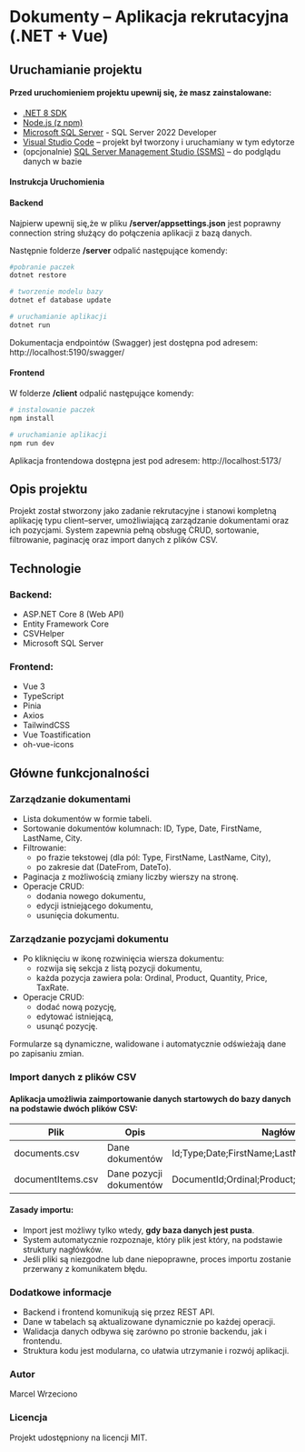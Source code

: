 # Dokumenty – Aplikacja rekrutacyjna (.NET + Vue)

## Uruchamianie projektu

#### Przed uruchomieniem projektu upewnij się, że masz zainstalowane:

- [.NET 8 SDK](https://dotnet.microsoft.com/en-us/download/dotnet/8.0)
- [Node.js (z npm)](https://nodejs.org/en/download)
- [Microsoft SQL Server](https://www.microsoft.com/pl-pl/sql-server/sql-server-downloads) - SQL Server 2022 Developer
- [Visual Studio Code](https://code.visualstudio.com/) – projekt był tworzony i uruchamiany w tym edytorze
- (opcjonalnie) [SQL Server Management Studio (SSMS)](https://learn.microsoft.com/en-us/ssms/install/install) – do podglądu danych w bazie

#### Instrukcja Uruchomienia

#### Backend

Najpierw upewnij się,że w pliku **/server/appsettings.json** jest poprawny connection string służący do połączenia aplikacji z bazą danych.

Następnie folderze **/server** odpalić następujące komendy:

```bash
#pobranie paczek
dotnet restore

# tworzenie modelu bazy
dotnet ef database update

# uruchamianie aplikacji
dotnet run
```

Dokumentacja endpointów (Swagger) jest dostępna pod adresem: http://localhost:5190/swagger/

#### Frontend

W folderze **/client** odpalić następujące komendy:

```bash
# instalowanie paczek
npm install

# uruchamianie aplikacji
npm run dev
```

Aplikacja frontendowa dostępna jest pod adresem: http://localhost:5173/

## Opis projektu

Projekt został stworzony jako zadanie rekrutacyjne i stanowi kompletną aplikację typu client–server, umożliwiającą zarządzanie dokumentami oraz ich pozycjami. System zapewnia pełną obsługę CRUD, sortowanie, filtrowanie, paginację oraz import danych z plików CSV.

## Technologie

### Backend:

- ASP.NET Core 8 (Web API)
- Entity Framework Core
- CSVHelper
- Microsoft SQL Server

### Frontend:

- Vue 3
- TypeScript
- Pinia
- Axios
- TailwindCSS
- Vue Toastification
- oh-vue-icons

## Główne funkcjonalności

### Zarządzanie dokumentami

- Lista dokumentów w formie tabeli.
- Sortowanie dokumentów kolumnach: ID, Type, Date, FirstName, LastName, City.
- Filtrowanie:
  - po frazie tekstowej (dla pól: Type, FirstName, LastName, City),
  - po zakresie dat (DateFrom, DateTo).
- Paginacja z możliwością zmiany liczby wierszy na stronę.
- Operacje CRUD:
  - dodania nowego dokumentu,
  - edycji istniejącego dokumentu,
  - usunięcia dokumentu.

### Zarządzanie pozycjami dokumentu

- Po kliknięciu w ikonę rozwinięcia wiersza dokumentu:
  - rozwija się sekcja z listą pozycji dokumentu,
  - każda pozycja zawiera pola: Ordinal, Product, Quantity, Price, TaxRate.
- Operacje CRUD:
  - dodać nową pozycję,
  - edytować istniejącą,
  - usunąć pozycję.

Formularze są dynamiczne, walidowane i automatycznie odświeżają dane po zapisaniu zmian.

### Import danych z plików CSV

#### Aplikacja umożliwia zaimportowanie danych startowych do bazy danych na podstawie dwóch plików CSV:

| Plik              | Opis                    | Nagłówki                                          |
| ----------------- | ----------------------- | ------------------------------------------------- |
| documents.csv     | Dane dokumentów         | Id;Type;Date;FirstName;LastName;City              |
| documentItems.csv | Dane pozycji dokumentów | DocumentId;Ordinal;Product;Quantity;Price;TaxRate |

#### Zasady importu:

- Import jest możliwy tylko wtedy, **gdy baza danych jest pusta**.
- System automatycznie rozpoznaje, który plik jest który, na podstawie struktury nagłówków.
- Jeśli pliki są niezgodne lub dane niepoprawne, proces importu zostanie przerwany z komunikatem błędu.

### Dodatkowe informacje

- Backend i frontend komunikują się przez REST API.
- Dane w tabelach są aktualizowane dynamicznie po każdej operacji.
- Walidacja danych odbywa się zarówno po stronie backendu, jak i frontendu.
- Struktura kodu jest modularna, co ułatwia utrzymanie i rozwój aplikacji.

### Autor

Marcel Wrzeciono

### Licencja

Projekt udostępniony na licencji MIT.
